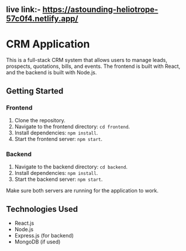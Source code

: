 ## live link:- https://astounding-heliotrope-57c0f4.netlify.app/
# CRM Application

This is a full-stack CRM system that allows users to manage leads, prospects, quotations, bills, and events. The frontend is built with React, and the backend is built with Node.js.

## Getting Started

### Frontend

1. Clone the repository.
2. Navigate to the frontend directory: `cd frontend`.
3. Install dependencies: `npm install`.
4. Start the frontend server: `npm start`.

### Backend

1. Navigate to the backend directory: `cd backend`.
2. Install dependencies: `npm install`.
3. Start the backend server: `npm start`.

Make sure both servers are running for the application to work.

## Technologies Used

- React.js
- Node.js
- Express.js (for backend)
- MongoDB (if used)
